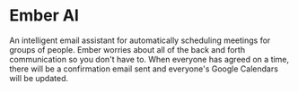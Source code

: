 # Ember AI

An intelligent email assistant for automatically scheduling meetings for groups of people. Ember worries about all of the back and forth communication so you don't have to. When everyone has agreed on a time, there will be a confirmation email sent and everyone's Google Calendars will be updated.
